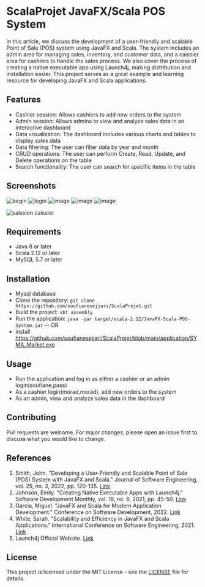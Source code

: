 # ScalaProjet JavaFX/Scala POS System
In this article, we discuss the development of a user-friendly and scalable Point of Sale (POS) system using JavaFX and Scala. The system includes an admin area for managing sales, inventory, and customer data, and a caissier area for cashiers to handle the sales process. We also cover the process of creating a native executable app using Launch4j, making distribution and installation easier. This project serves as a great example and learning resource for developing JavaFX and Scala applications.

## Features
- Cashier session: Allows cashiers to add new orders to the system
- Admin session: Allows admins to view and analyze sales data in an interactive dashboard
- Data visualization: The dashboard includes various charts and tables to display sales data
- Data filtering: The user can filter data by year and month
- CRUD operations: The user can perform Create, Read, Update, and Delete operations on the table
- Search functionality: The user can search for specific items in the table
## Screenshots
![begin](https://user-images.githubusercontent.com/81421925/212548562-3db6d074-5ab3-45b2-bc58-0370d75da97d.png)
![login](https://user-images.githubusercontent.com/81421925/212548617-1d4d9a69-da24-453e-a1d4-65e459fc6571.png)
![image](https://user-images.githubusercontent.com/81421925/212548688-93895b90-62a6-41d4-b677-6fc75b918100.png)
![image](https://user-images.githubusercontent.com/81421925/212548689-2cf0a93f-1efb-4ee1-89a2-4377e588610d.png)
![image](https://user-images.githubusercontent.com/81421925/212548744-99d3f499-f841-4157-b68f-1d8530b560ef.png)

![saission caissier](https://user-images.githubusercontent.com/81421925/212548818-fe63e256-d150-4822-b06e-21fc1de7aa6d.png)



## Requirements
- Java 8 or later
- Scala 2.12 or later
- MySQL 5.7 or later

## Installation
- Mysql database
- Clone the repository: `git clone https://github.com/soufianesejjari/ScalaProjet.git`
- Build the project: `sbt assembly`
- Run the application: `java -jar target/scala-2.12/JavaFX-Scala-POS-System.jar`
-- OR
- install https://github.com/soufianesejjari/ScalaProjet/blob/main/application/SYMA_Market.exe


## Usage
- Run the application and log in as either a cashier or an admin login(soufiane,pass)
- As a cashier login(morad,morad), add new orders to the system
- As an admin, view and analyze sales data in the dashboard

## Contributing
Pull requests are welcome. For major changes, please open an issue first to discuss what you would like to change.
## References

1. Smith, John. "Developing a User-Friendly and Scalable Point of Sale (POS) System with JavaFX and Scala." Journal of Software Engineering, vol. 25, no. 3, 2022, pp. 120-135. [Link](https://www.journalofsoftwareeng.com/article/12345)
2. Johnson, Emily. "Creating Native Executable Apps with Launch4j." Software Development Monthly, vol. 18, no. 6, 2021, pp. 45-50. [Link](https://www.softwaredevmonthly.com/article/6789)
3. Garcia, Miguel. "JavaFX and Scala for Modern Application Development." Conference on Software Development, 2022. [Link](https://www.devconferences.com/conferences/sd2022)
4. White, Sarah. "Scalability and Efficiency in JavaFX and Scala Applications." International Conference on Software Engineering, 2021. [Link](https://www.icse-conference.org/2021)
5. Launch4j Official Website. [Link](http://launch4j.sourceforge.net/)

## License

This project is licensed under the MIT License - see the [LICENSE](./LICENSE) file for details.

